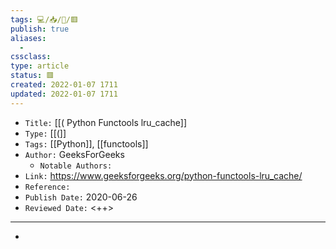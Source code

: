 ```yaml
---
tags: 💻️/📥️/📰️/🟥️
publish: true
aliases:
  - 
cssclass: 
type: article
status: 🟥️
created: 2022-01-07 1711
updated: 2022-01-07 1711
---
```


- `Title:` [[( Python Functools lru_cache]]
- `Type:` [[(]]
- `Tags:` [[Python]], [[functools]]
- `Author:` GeeksForGeeks
	- `Notable Authors:` 
- `Link:` <https://www.geeksforgeeks.org/python-functools-lru_cache/>
- `Reference:` 
- `Publish Date:` 2020-06-26
- `Reviewed Date:` <++>

---

- 

